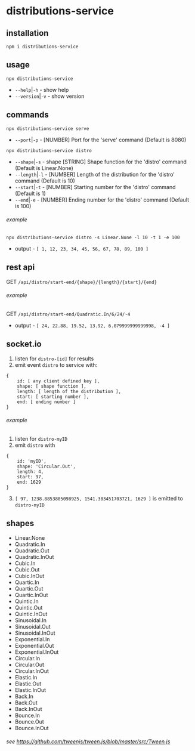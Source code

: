 # distributions-service

## installation
`npm i distributions-service`

## usage
`npx distributions-service`
 - `--help`|`-h` - show help
 - `--version`|`-v` - show version

## commands
`npx distributions-service serve`
- `--port`|`-p` - [NUMBER]    Port for the 'serve' command (Default is 8080)

`npx distributions-service distro`
- `--shape`|`-s` - shape [STRING] Shape function for the 'distro' command (Default is Linear.None)
- `--length`|`-l` - [NUMBER] Length of the distribution for the 'distro' command  (Default is 10)
- `--start`|`-t` - [NUMBER] Starting number for the 'distro' command (Default is 1)
- `--end`|`-e` - [NUMBER] Ending number for the 'distro' command (Default is 100)

###### example
`npx distributions-service distro -s Linear.None -l 10 -t 1 -e 100`
 - output - `[ 1, 12, 23, 34, 45, 56, 67, 78, 89, 100 ]`

## rest api

GET `/api/distro/start-end/{shape}/{length}/{start}/{end}`

###### example
GET `/api/distro/start-end/Quadratic.In/6/24/-4`
 - output - `[ 24, 22.88, 19.52, 13.92, 6.079999999999998, -4 ]`

## socket.io

1. listen for `distro-[id]` for results
2. emit event `distro` to service with:
```
{
	id: [ any client defined key ],
	shape: [ shape function ],
	length: [ length of the distribution ],
	start: [ starting number ],
	end: [ ending number ]
}
```

###### example
1. listen for `distro-myID`
2. emit `distro` with
```
{
	id: 'myID',
	shape: 'Circular.Out',
	length: 4,
	start: 97,
	end: 1629
}
```
3. `[ 97, 1238.8853805098925, 1541.383451703721, 1629 ]` is emitted to `distro-myID`

## shapes
- Linear.None
- Quadratic.In
- Quadratic.Out
- Quadratic.InOut
- Cubic.In
- Cubic.Out
- Cubic.InOut
- Quartic.In
- Quartic.Out
- Quartic.InOut
- Quintic.In
- Quintic.Out
- Quintic.InOut
- Sinusoidal.In
- Sinusoidal.Out
- Sinusoidal.InOut
- Exponential.In
- Exponential.Out
- Exponential.InOut
- Circular.In
- Circular.Out
- Circular.InOut
- Elastic.In
- Elastic.Out
- Elastic.InOut
- Back.In
- Back.Out
- Back.InOut
- Bounce.In
- Bounce.Out
- Bounce.InOut
###### see https://github.com/tweenjs/tween.js/blob/master/src/Tween.js
